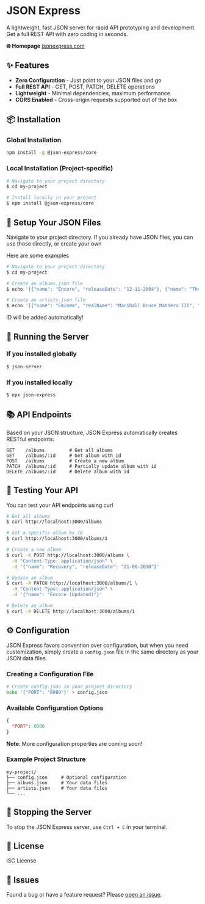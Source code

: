 # JSON Express

A lightweight, fast JSON server for rapid API prototyping and development. Get a full REST API with zero coding in seconds.

**🌐 Homepage** [jsonexpress.com](https://jsonexpress.com)

## ✨ Features

- **Zero Configuration** - Just point to your JSON files and go
- **Full REST API** - GET, POST, PATCH, DELETE operations
- **Lightweight** - Minimal dependencies, maximum performance
- **CORS Enabled** - Cross-origin requests supported out of the box

## 📦 Installation

### Global Installation
```bash
npm install -g @json-express/core
```

### Local Installation (Project-specific)
```bash
# Navigate to your project directory
$ cd my-project

# Install locally in your project
$ npm install @json-express/core
```

## 📁 Setup Your JSON Files

Navigate to your project directory. If you already have JSON files, you can use those directly, or create your own

Here are some examples

```bash
# Navigate to your project directory
$ cd my-project

# Create an albums.json file
$ echo '[{"name": "Encore", "releaseDate": "12-11-2004"}, {"name": "The Marshall Mathers LP", "releaseDate": "23-05-2000"}]' > albums.json

# Create an artists.json file
$ echo '[{"name": "Eminem", "realName": "Marshall Bruce Mathers III", "dob": "17-10-1972", "genre": "Hip Hop", "country": "United States", "debutYear": 1996}, {"name": "Taylor Swift", "realName": "Taylor Alison Swift", "dob": "13-12-1989", "genre": "Pop", "country": "United States", "debutYear": 2006}]' > artists.json
```

ID will be added automatically!

## 🚀 Running the Server

### If you installed globally
```bash
$ json-server
```

### If you installed locally
```bash
$ npx json-express
```

## 📚 API Endpoints

Based on your JSON structure, JSON Express automatically creates RESTful endpoints:

```
GET    /albums         # Get all albums
GET    /albums/:id     # Get album with id
POST   /albums         # Create a new album
PATCH  /albums/:id     # Partially update album with id 
DELETE /albums/:id     # Delete album with id 
```

## 🧪 Testing Your API

You can test your API endpoints using curl

```bash
# Get all albums
$ curl http://localhost:3000/albums

# Get a specific album by ID
$ curl http://localhost:3000/albums/1

# Create a new album
$ curl -X POST http://localhost:3000/albums \
  -H "Content-Type: application/json" \
  -d '{"name": "Recovery", "releaseDate": "21-06-2010"}'

# Update an album
$ curl -X PATCH http://localhost:3000/albums/1 \
  -H "Content-Type: application/json" \
  -d '{"name": "Encore (Updated)"}'

# Delete an album
$ curl -X DELETE http://localhost:3000/albums/1
```

## ⚙️ Configuration

JSON Express favors convention over configuration, but when you need customization, simply create a `config.json` file in the same directory as your JSON data files.

### Creating a Configuration File

```bash
# Create config.json in your project directory
echo '{"PORT": "8080"}' > config.json
```

### Available Configuration Options

```json
{
  "PORT": 8080
}
```

**Note**: More configuration properties are coming soon!

### Example Project Structure
```
my-project/
├── config.json     # Optional configuration
├── albums.json     # Your data files
├── artists.json    # Your data files
└── ...
```

## 🛑 Stopping the Server

To stop the JSON Express server, use `Ctrl + C` in your terminal.

## 📄 License

ISC License

## 🐛 Issues

Found a bug or have a feature request? Please [open an issue](https://github.com/vaz-matri/json-express/issues).
